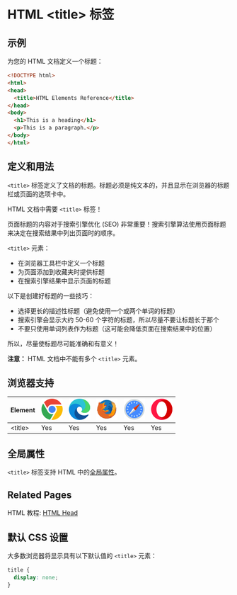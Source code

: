 HTML \<title> 标签
===

## 示例

为您的 HTML 文档定义一个标题：

```html idoc:preview:iframe
<!DOCTYPE html>
<html>
<head>
  <title>HTML Elements Reference</title>
</head>
<body>
  <h1>This is a heading</h1>
  <p>This is a paragraph.</p>
</body>
</html>
```

## 定义和用法

`<title>` 标签定义了文档的标题。标题必须是纯文本的，并且显示在浏览器的标题栏或页面的选项卡中。

HTML 文档中需要 `<title>` 标签！

页面标题的内容对于搜索引擎优化 (SEO) 非常重要！搜索引擎算法使用页面标题来决定在搜索结果中列出页面时的顺序。

`<title>` 元素：

* 在浏览器工具栏中定义一个标题
* 为页面添加到收藏夹时提供标题
* 在搜索引擎结果中显示页面的标题

以下是创建好标题的一些技巧：

* 选择更长的描述性标题（避免使用一个或两个单词的标题）
* 搜索引擎会显示大约 50-60 个字符的标题，所以尽量不要让标题长于那个
* 不要只使用单词列表作为标题（这可能会降低页面在搜索结果中的位置）

所以，尽量使标题尽可能准确和有意义！

**注意：** HTML 文档中不能有多个 `<title>` 元素。

## 浏览器支持

| Element | ![chrome][1] | ![edge][2] | ![firefox][3] | ![safari][4] | ![opera][5] |
| ------- | --- | --- | --- | --- | --- |
| \<title> | Yes | Yes | Yes | Yes | Yes |

## 全局属性

`<title>` 标签支持 HTML 中的[全局属性](../reference/standardattributes.md)。

## Related Pages

HTML 教程: [HTML Head](../tutorial/head.md)

## 默认 CSS 设置

大多数浏览器将显示具有以下默认值的 `<title>` 元素：

```css
title {
  display: none;
}
```

[1]: ../assets/chrome.svg
[2]: ../assets/edge.svg
[3]: ../assets/firefox.svg
[4]: ../assets/safari.svg
[5]: ../assets/opera.svg